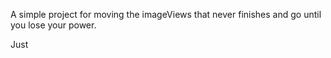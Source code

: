 A simple project for moving the imageViews that never finishes and go until you lose your power.

Just 

